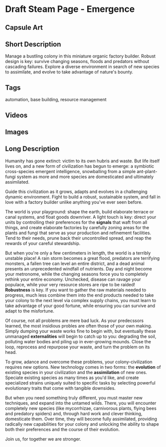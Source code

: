 # Draft Steam Page - Emergence

## Capsule Art

## Short Description

Manage a bustling colony in this miniature organic factory builder.
Robust design is key:
survive changing seasons, floods and predators without cascading failures.
Explore a diverse environment in search of new species to assimilate,
and evolve to take advantage of nature's bounty.

## Tags

automation, base building, resource management

## Videos

## Images

## Long Description

Humanity has gone extinct: victim to its own hubris and waste.
But life itself lives on, and a new form of civilization has begun to emerge:
a symbiotic cross-species emergent intelligence,
snowballing from a simple ant-plant-fungi system as more and more species are domesticated and ultimately assimilated.

Guide this civilization as it grows, adapts and evolves in a challenging dynamic environment.
Fight to build a robust, sustainable system, and fall in love with a factory builder unlike anything you've ever seen before.

The world is your playground: shape the earth, build elaborate terrace or canal systems, and float goods downriver.
A light touch is key: direct your units by controlling their preferences for the **signals** that waft from all things, and create elaborate factories by carefully zoning areas for the plants and fungi that serve as your production and refinement facilities.
Tend to their needs, prune back their uncontrolled spread, and reap the rewards of your careful stewardship.

But when you're only a few centimeters in length, the world is a terribly unstable place!
A rain storm becomes a great flood, predators are terrifying monsters, a fallen tree can level an entire district, and a dead animal presents an unprecedented windfall of nutrients.
Day and night become your metronome, while the changing seasons force you to completely rethink your entire economy.
Unchecked, disease can ravage your populace, while your very resource stores are ripe to be raided!
**Robustness** is key.
If you want to gather the raw materials needed to progress, much less combine them into the end products needed to take your colony to the next level via complex supply chains, you must learn to take advantage of your good fortune, while ensuring you can survive and adapt to the misfortune.

Of course, not all problems are mere bad luck.
As your predecssors learned, the most insidious probles are often those of your own making.
Simply dumping your waste works fine to begin with, but eventually these unmanaged **externalities** will begin to catch up to you:
degrading the soil, polluting water bodies and piling up in ever-growing mounds.
Close the loop, reprocess and repurpose your waste, and turn the problem on its head.

To grow, adance and overcome these problems, your colony-civilization requires new options.
New technology comes in two forms: the **evolution** of existing species in your civilization and the **assimilation** of new ones.
Speciate existing species as many times as you'd like, and create specialized strains uniquely suited to specific tasks by selecting powerful evolutionary traits that come with tangible downsides.

But when you need something truly different, you must master new techniques, and expand into the untamed wilds.
There, you will encounter completely new species (like mycorrhizae, carnivorous plants, flying bees and predatory spiders) and, through hard work and clever thinking, domesticate them.
Over time, they will become fully assimilated, providing radically new capabilities for your colony and unlocking the ability to shape both their preferences and the course of their evolution.

Join us, for together we are stronger.
